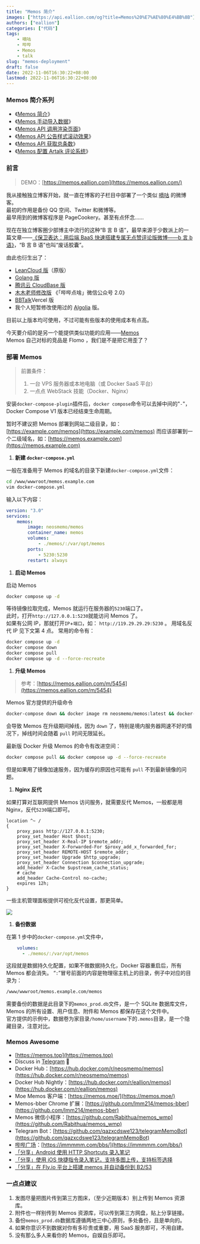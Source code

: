 ```yaml
---
title: "Memos 简介"
images: ["https://api.eallion.com/og?title=Memos%20%E7%AE%80%E4%BB%8B"]
authors: ["eallion"]
categories: ["代码"]
tags:
    - 嘀咕
    - 哔哔
    - Memos
    - talk
slug: "memos-deployment"
draft: false
date: 2022-11-06T16:30:22+08:00
lastmod: 2022-11-06T16:30:22+08:00
---
```


### Memos 简介系列

- 《[Memos 简介](https://eallion.com/memos-deployment/)》
- 《[Memos 手动导入数据](https://eallion.com/memos-import/)》
- 《[Memos API 调用渲染页面](https://eallion.com/memos-api/)》
- 《[Memos API 公告样式滚动效果](https://eallion.com/memos-ticker/)》
- 《[Memos API 获取总条数](https://eallion.com/memos-total-count/)》
- 《[Memos 配置 Artalk 评论系统](https://eallion.com/artalk_for_memos/)》

### 前言

> DEMO：[https://memos.eallion.com](https://memos.eallion.com/)

我从接触独立博客开始，就一直在博客的子栏目中部署了一个类似 [嘀咕](https://eallion.com/memos/) 的微博客。  
最初的作用是备份 QQ 空间、Twitter 和微博等。  
最早用到的微博客程序是 PageCookery。甚至有点怀念……

现在在独立博客圈少部博主中流行的这种“B 言 B 语”，最早来源于少数派上的一篇文章——[《保卫表达：用后端 BaaS 快速搭建专属无点赞评论版微博——b 言 b 语》](https://sspai.com/post/60024)，“B 言 B 语”也叫“废话胶囊”。

由此也衍生出了：

- [LeanCloud 版](https://github.com/daibor/nonsense.fun)（原版）
- [Golang 版](https://github.com/songquanpeng/microblog)
- [腾讯云 CloudBase 版](https://github.com/ibearye/talk)
- [木木老师修改版](https://immmmm.com/bb-by-wechat-pro/) 《「哔哔点啥」微信公众号 2.0》
- [BBTalk](https://github.com/BBtalkJS/BBtalk)Vercel 版
- 我个人短暂修改使用过的 [Algolia](https://github.com/eallion/eallion.com/blob/30ff6b67c3c072994f8be957c3996e546b38131c/themes/hello-friend/layouts/_default/algoliaTalk.html) 版。

目前以上版本均可使用，不过可能有些版本的使用成本有点高。

今天要介绍的是另一个能提供类似功能的应用——[Memos](https://github.com/usememos/memos)  
Memos 自己对标的竞品是 Flomo ，我们是不是把它用歪了？

### 部署 Memos

> 前置条件：
>
> 1. 一台 VPS 服务器或本地电脑（或 Docker SaaS 平台）
> 2. 一点点 WebStack 技能（Docker、Nginx）

安装`docker-compose-plugin`插件后，`docker compose`命令可以去掉中间的"`-`"，Docker Compose V1 版本已经结束生命周期。

暂时不建议把 Memos 部署到网站二级目录，如：[https://example.com/memos](https://example.com/memos)
而应该部署到一个二级域名，如：[https://memos.example.com](https://memos.example.com)

1. **新建 `docker-compose.yml`**

一般在准备用于 Memos 的域名的目录下新建`docker-compose.yml`文件：

```bash
cd /www/wwwroot/memos.example.com
vim docker-compose.yml
```

输入以下内容：

```yml
version: "3.0"
services:
    memos:
        image: neosmemo/memos
        container_name: memos
        volumes:
            - ./memos/:/var/opt/memos
        ports:
            - 5230:5230
        restart: always
```

1. **启动 Memos**

启动 Memos

```bash
docker compose up -d
```

等待镜像拉取完成，Memos 就运行在服务器的`5230`端口了。  
此时，打开`http://127.0.0.1:5230`就能访问 Memos 了。  
如果有公网 IP，那就打开`IP`+`端口`，如： `http://119.29.29.29:5230` 。
用域名反代 IP 见下文第 4 点。
常用的命令有：

```bash
docker compose up -d
docker compose down
docker compose pull
docker compose up -d --force-recreate
```

1. **升级 Memos**

> 参考：[https://memos.eallion.com/m/5454](https://memos.eallion.com/m/5454)

Memos 官方提供的升级命令

```bash
docker-compose down && docker image rm neosmemo/memos:latest && docker-compose up -d
```

会导致 Memos 在升级期间掉线，因为 `down` 了，特别是境内服务器网速不好的情况下，掉线时间会随着 `pull` 时间无限延长。

最新版 Docker 升级 Memos 的命令有改进空间：

```bash
docker compose pull && docker compose up -d --force-recreate
```

但是如果用了镜像加速服务，因为缓存的原因也可能有 `pull` 不到最新镜像的问题。

1. **Nginx 反代**

如果打算对互联网提供 Memos 访问服务，就需要反代 Memos，一般都是用 Nginx，反代`5230`端口即可。

```nginx
location ^~ /
{
    proxy_pass http://127.0.0.1:5230;
    proxy_set_header Host $host;
    proxy_set_header X-Real-IP $remote_addr;
    proxy_set_header X-Forwarded-For $proxy_add_x_forwarded_for;
    proxy_set_header REMOTE-HOST $remote_addr;
    proxy_set_header Upgrade $http_upgrade;
    proxy_set_header Connection $connection_upgrade;
    add_header X-Cache $upstream_cache_status;
    # cache
    add_header Cache-Control no-cache;
    expires 12h;
}
```

一些主机管理面板提供可视化反代设置，那更简单。

![](https://images.eallion.com/picgo/202211171351152.png)

1. **备份数据**

在第 1 步中的`docker-compose.yml`文件中，

```yml
    volumes:
      - ./memos/:/var/opt/memos
```

这段就是数据持久化配置，如果不做数据持久化，Docker 容器重启后，所有 Memos 都会消失。
“`:`”冒号前面的内容是物理宿主机上的目录，例子中对应的目录为：

```bash
/www/wwwroot/memos.example.com/memos
```

需要备份的数据是此目录下的`memos_prod.db`文件，是一个 SQLite 数据库文件，Memos 的所有设置、用户信息、附件和 Memos 都保存在这个文件中。  
官方提供的示例中，数据卷为家目录`/home/username`下的`.memos`目录，是一个隐藏目录，注意对比。

### Memos Awesome

- [https://memos.top](https://memos.top)
- Discuss in [Telegram](https://t.me/+-_tNF1k70UU4ZTc9) 👾
- Docker Hub：[https://hub.docker.com/r/neosmemo/memos](https://hub.docker.com/r/neosmemo/memos)
- Docker Hub Nightly：[https://hub.docker.com/r/eallion/memos](https://hub.docker.com/r/eallion/memos)
- Moe Memos 客户端：[https://memos.moe/](https://memos.moe/)
- Memos-bber Chrome 扩展：[https://github.com/lmm214/memos-bber](https://github.com/lmm214/memos-bber)
- Memos 微信小程序：[https://github.com/Rabithua/memos_wmp](https://github.com/Rabithua/memos_wmp)
- Telegram Bot：[https://github.com/qazxcdswe123/telegramMemoBot](https://github.com/qazxcdswe123/telegramMemoBot)
- [哔哔广场](https://immmmm.com/bbs-by-memos/)：[https://immmmm.com/bbs/](https://immmmm.com/bbs/)
- [「分享」Android 使用 HTTP Shortcuts 录入笔记](https://github.com/usememos/memos/discussions/315)
- [「分享」使用 iOS 快捷指令录入笔记，支持多图上传，支持标签选择](https://github.com/usememos/memos/discussions/52)
- [「分享」在 Fly.io 平台上搭建 memos 并自动备份到 B2/S3](https://github.com/usememos/memos/discussions/451)

### 一点点建议

1. 发图尽量把图片传到第三方图床，（至少近期版本）别上传到 Memos 资源库。
2. 附件也一样别传到 Memos 资源库，可以传到第三方网盘，贴上分享链接。
3. 备份`memos_prod.db`数据库遵循两地三中心原则，多处备份，且是单向的。
4. 如果你意识不到数据对你有多珍贵或重要，用 SaaS 服务即可，不用自建。
5. 没有那么多人来看你的 Memos，自娱自乐即可。
